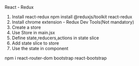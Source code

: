 React - Redux
1. Install react-redux npm install @reduxjs/toolkit react-redux
2. Install chrome extension - Redux Dev Tools(Not mandatory)
3. Create a store
4. Use Store in main.jsx
5. Define state,reducers,actions in state slice
6. Add state slice to store
7. Use the state in component


npm i react-router-dom bootstrap react-bootstrap